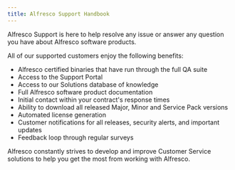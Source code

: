 ```yaml
---
title: Alfresco Support Handbook
---
```


Alfresco Support is here to help resolve any issue or answer any question you have about Alfresco software products.

All of our supported customers enjoy the following benefits:

* Alfresco certified binaries that have run through the full QA suite
* Access to the Support Portal
* Access to our Solutions database of knowledge
* Full Alfresco software product documentation
* Initial contact within your contract's response times
* Ability to download all released Major, Minor and Service Pack versions
* Automated license generation
* Customer notifications for all releases, security alerts, and important updates
* Feedback loop through regular surveys

Alfresco constantly strives to develop and improve Customer Service solutions to help you get the most from working with Alfresco.
